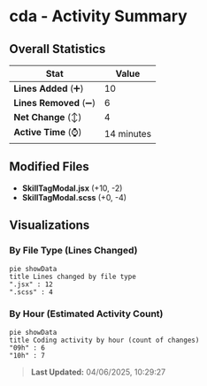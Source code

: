 # cda - Activity Summary 

## Overall Statistics

| Stat                   | Value                                                             |
| ---------------------- | ----------------------------------------------------------------- |
| **Lines Added** (➕)   | 10                                          |
| **Lines Removed** (➖) | 6                                        |
| **Net Change** (↕)    | 4                |
| **Active Time** (⌚)   | 14 minutes |


## Modified Files
- **SkillTagModal.jsx** (+10, -2)
- **SkillTagModal.scss** (+0, -4)

## Visualizations

### By File Type (Lines Changed)

```mermaid
pie showData
title Lines changed by file type
".jsx" : 12
".scss" : 4
```

### By Hour (Estimated Activity Count)

```mermaid
pie showData
title Coding activity by hour (count of changes)
"09h" : 6
"10h" : 7
```


> **Last Updated:** 04/06/2025, 10:29:27